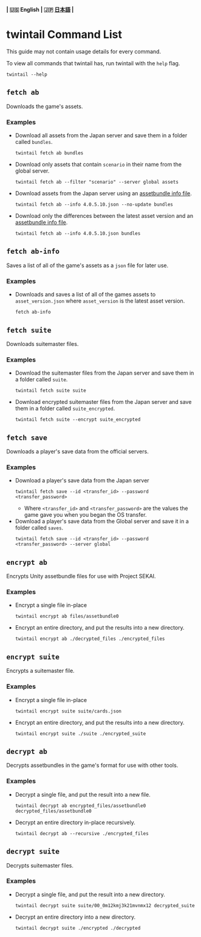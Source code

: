 **| :us: English | :jp: [日本語](./jp.md) |**
# twintail Command List
This guide may not contain usage details for every command.

To view all commands that twintail has, run twintail with the ``help`` flag.
```
twintail --help
```

## ``fetch ab``
Downloads the game's assets.

### Examples
- Download all assets from the Japan server and save them in a folder called ``bundles``.
  ```
  twintail fetch ab bundles
  ```
- Download only assets that contain ``scenario`` in their name from the global server.
  ```
  twintail fetch ab --filter "scenario" --server global assets
  ```
- Download assets from the Japan server using an [assetbundle info file](#fetch-ab-info).
  ```
  twintail fetch ab --info 4.0.5.10.json --no-update bundles
  ```
- Download only the differences between the latest asset version and an [assetbundle info file](#fetch-ab-info).
  ```
  twintail fetch ab --info 4.0.5.10.json bundles
  ```

## ``fetch ab-info``
Saves a list of all of the game's assets as a ``json`` file for later use.

### Examples
- Downloads and saves a list of all of the games assets to ``asset_version.json`` where ``asset_version`` is the latest asset version.
  ```
  fetch ab-info
  ```

## ``fetch suite``
Downloads suitemaster files.

### Examples
- Download the suitemaster files from the Japan server and save them in a folder called ``suite``.
  ```
  twintail fetch suite suite
  ```
- Download encrypted suitemaster files from the Japan server and save them in a folder called ``suite_encrypted``.
  ```
  twintail fetch suite --encrypt suite_encrypted
  ```

## ``fetch save``
Downloads a player's save data from the official servers.

### Examples
- Download a player's save data from the Japan server
  ```
  twintail fetch save --id <transfer_id> --password <transfer_password>
  ```
  - Where ``<transfer_id>`` and ``<transfer_password>`` are the values the game gave you when you began the OS transfer.
- Download a player's save data from the Global server and save it in a folder called ``saves``.
  ```
  twintail fetch save --id <transfer_id> --password <transfer_password> --server global
  ```

## ``encrypt ab``
Encrypts Unity assetbundle files for use with Project SEKAI.

### Examples
- Encrypt a single file in-place
  ```
  twintail encrypt ab files/assetbundle0
  ```
- Encrypt an entire directory, and put the results into a new directory.
  ```
  twintail encrypt ab ./decrypted_files ./encrypted_files
  ```

## ``encrypt suite``
Encrypts a suitemaster file.

### Examples
- Encrypt a single file in-place
  ```
  twintail encrypt suite suite/cards.json
  ```
- Encrypt an entire directory, and put the results into a new directory.
  ```
  twintail encrypt suite ./suite ./encrypted_suite
  ```

## ``decrypt ab``
Decrypts assetbundles in the game's format for use with other tools.

### Examples
- Decrypt a single file, and put the result into a new file.
  ```
  twintail decrypt ab encrypted_files/assetbundle0 decrypted_files/assetbundle0
  ```
- Decrypt an entire directory in-place recursively.
  ```
  twintail decrypt ab --recursive ./encrypted_files
  ```

## ``decrypt suite``
Decrypts suitemaster files.

### Examples
- Decrypt a single file, and put the result into a new directory.
  ```
  twintail decrypt suite suite/00_0m12kmj3k21mvnmx12 decrypted_suite
  ```
- Decrypt an entire directory into a new directory.
  ```
  twintail decrypt suite ./encrypted ./decrypted
  ```